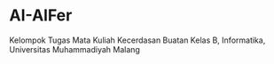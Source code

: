 # AI-AlFer
Kelompok Tugas Mata Kuliah Kecerdasan Buatan Kelas B, Informatika, Universitas Muhammadiyah Malang
